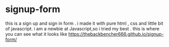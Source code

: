# signup-form
this is a sign up and sign in form . i made it with pure html , css and little bit of javascript. i am a newbie at Javascript,so i tried my best . 
this is where you can see what it looks like https://thebackbencher666.github.io/signup-form/
